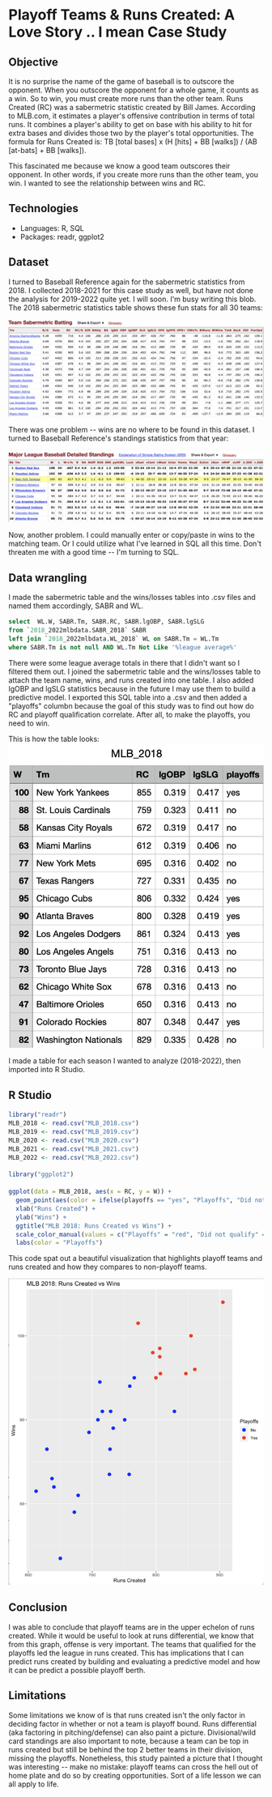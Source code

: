 # Playoff Teams & Runs Created: A Love Story .. I mean Case Study

## Objective

It is no surprise the name of the game of baseball is to outscore the opponent. When you outscore the opponent for a whole game, it counts as a win. So to win, you must create more runs than the other team. Runs Created (RC) was a sabermetric statistic created by Bill James. According to MLB.com, it estimates a player's offensive contribution in terms of total runs. It combines a player's ability to get on base with his ability to hit for extra bases and divides those two by the player's total opportunities. The formula for Runs Created is: TB [total bases] x (H [hits] + BB [walks]) / (AB [at-bats] + BB [walks]). 

This fascinated me because we know a good team outscores their opponent. In other words, if you create more runs than the other team, you win. I wanted to see the relationship between wins and RC.

## Technologies
- Languages: R, SQL
- Packages: readr, ggplot2

## Dataset
I turned to Baseball Reference again for the sabermetric statistics from 2018. I collected 2018-2021 for this case study as well, but have not done the analysis for 2019-2022 quite yet. I will soon. I'm busy writing this blob. The 2018 sabermetric statistics table shows these fun stats for all 30 teams:

![alt text](https://github.com/trustinvo/baseball/blob/main/Screenshot%202023-06-26%20at%202.38.55%20PM.png)

There was one problem -- wins are no where to be found in this dataset. I turned to Baseball Reference's standings statistics from that year:

![alt text](https://github.com/trustinvo/baseball/blob/main/Screenshot%202023-06-26%20at%202.41.49%20PM.png)

Now, another problem. I could manually enter or copy/paste in wins to the matching team. Or I could utilize what I've learned in SQL all this time. Don't threaten me with a good time -- I'm turning to SQL.

## Data wrangling
I made the sabermetric table and the wins/losses tables into .csv files and named them accordingly, SABR and WL. 
````SQL
select  WL.W, SABR.Tm, SABR.RC, SABR.lgOBP, SABR.lgSLG
from `2018_2022mlbdata.SABR_2018` SABR
left join `2018_2022mlbdata.WL_2018` WL on SABR.Tm = WL.Tm
where SABR.Tm is not null AND WL.Tm Not Like '%league average%'
````
There were some league average totals in there that I didn't want so I filtered them out. I joined the sabermetric table and the wins/losses table to attach the team name, wins, and runs created into one table. I also added lgOBP and lgSLG statistics because in the future I may use them to build a predictive model. I exported this SQL table into a .csv and then added a "playoffs" columbn because the goal of this study was to find out how do RC and playoff qualification correlate. After all, to make the playoffs, you need to win.

This is how the table looks: 
![alt text](https://github.com/trustinvo/baseball/blob/main/Screenshot%202023-06-26%20at%202.51.37%20PM.png)

I made a table for each season I wanted to analyze (2018-2022), then imported into R Studio.

## R Studio
````R
library("readr")
MLB_2018 <- read.csv("MLB_2018.csv")
MLB_2019 <- read.csv("MLB_2019.csv")
MLB_2020 <- read.csv("MLB_2020.csv")
MLB_2021 <- read.csv("MLB_2021.csv")
MLB_2022 <- read.csv("MLB_2022.csv")

library("ggplot2")

ggplot(data = MLB_2018, aes(x = RC, y = W)) +
  geom_point(aes(color = ifelse(playoffs == "yes", "Playoffs", "Did not qualify")), size = 3) +
  xlab("Runs Created") +
  ylab("Wins") +
  ggtitle("MLB 2018: Runs Created vs Wins") +
  scale_color_manual(values = c("Playoffs" = "red", "Did not qualify" = "blue"), labels = c("No", "Yes")) +
  labs(color = "Playoffs")
````

This code spat out a beautiful visualization that highlights playoff teams and runs created and how they compares to non-playoff teams.

![alt text](https://github.com/trustinvo/baseball/blob/main/Image%206-23-23%20at%204.26%20PM.jpg)

## Conclusion

I was able to conclude that playoff teams are in the upper echelon of runs created. While it would be useful to look at runs differential, we know that from this graph, offense is very important. The teams that qualified for the playoffs led the league in runs created. This has implications that I can predict runs created by building and evaluating a predictive model and how it can be predict a possible playoff berth.

## Limitations

Some limitations we know of is that runs created isn't the only factor in deciding factor in whether or not a team is playoff bound. Runs differential (aka factoring in pitching/defense) can also paint a picture. Divisional/wild card standings are also important to note, because a team can be top in runs created but still be behind the top 2 better teams in their division, missing the playoffs. Nonetheless, this study painted a picture that I thought was interesting -- make no mistake: playoff teams can cross the hell out of home plate and do so by creating opportunities. Sort of a life lesson we can all apply to life.



